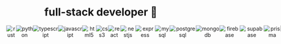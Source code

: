 <h1 align="center">full-stack developer 🧠</h1>

<div align="center" style="display: flex; width: 100vw; text-align: center;">
    <img src="https://img.shields.io/badge/rust-black?logo=rust" alt="rust" />
    <img src="https://img.shields.io/badge/python-black?logo=python" alt="python"/>
    <img src="https://img.shields.io/badge/typescript-black?logo=typescript" alt="typescript"/>
    <img src="https://img.shields.io/badge/javascript-black?logo=javascript" alt="javascript"/>
    <img src="https://img.shields.io/badge/html5-black?logo=html5" alt="html5"/>
    <img src="https://img.shields.io/badge/css3-black?logo=css3" alt="css3"/>
    <img src="https://img.shields.io/badge/react-black?logo=react" alt="react"/>
    <img src="https://img.shields.io/badge/nestjs-black?logo=nestjs" alt="nestjs"/>
    <img src="https://img.shields.io/badge/express-black?logo=express" alt="express"/>
    <img src="https://img.shields.io/badge/mysql-black?logo=mysql" alt="mysql"/>
    <img src="https://img.shields.io/badge/postgresql-black?logo=postgresql" alt="postgresql"/>
    <img src="https://img.shields.io/badge/mongodb-black?logo=mongodb" alt="mongodb"/>
    <img src="https://img.shields.io/badge/firebase-black?logo=firebase" alt="firebase"/>
    <img src="https://img.shields.io/badge/supabase-black?logo=supabase" alt="supabase"/>
    <img src="https://img.shields.io/badge/prisma-black?logo=prisma" alt="prisma"/>
    <img src="https://img.shields.io/badge/bash-black?logo=gnubash" alt="bash"/>
    <img src="https://img.shields.io/badge/linux-black?logo=linux" alt="linux"/>
    <img src="https://img.shields.io/badge/docker-black?logo=docker" alt="docker"/>
    <img src="https://img.shields.io/badge/git-black?logo=git" alt="git"/>
    <img src="https://img.shields.io/badge/postman-black?logo=postman" alt="postman"/>
    <img src="https://img.shields.io/badge/mocha-black?logo=mocha" alt="mocha"/>
    <img src="https://img.shields.io/badge/selenium-black?logo=selenium" alt="selenium"/>
    <img src="https://img.shields.io/badge/unity-black?logo=unity" alt="unity"/>
  </div>
</div>

